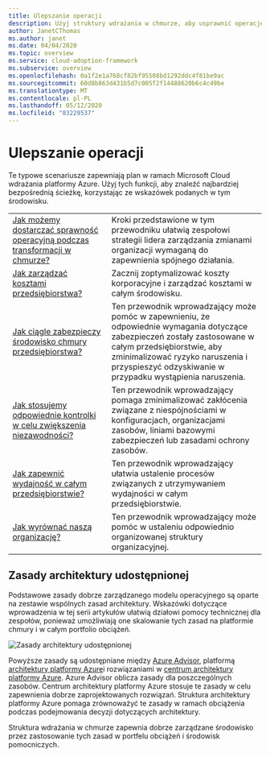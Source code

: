 ```yaml
---
title: Ulepszanie operacji
description: Użyj struktury wdrażania w chmurze, aby usprawnić operacje. Te scenariusze mogą ułatwić zarządzanie kosztami, bezpieczeństwo, niezawodność, wydajność i wiele innych.
author: JanetCThomas
ms.author: janet
ms.date: 04/04/2020
ms.topic: overview
ms.service: cloud-adoption-framework
ms.subservice: overview
ms.openlocfilehash: 0a1f2e1a768cf82bf95508bd1292ddc4f81be9ac
ms.sourcegitcommit: 60d8b863d431b5d7c005f2f14488620b6c4c49be
ms.translationtype: MT
ms.contentlocale: pl-PL
ms.lasthandoff: 05/12/2020
ms.locfileid: "83229537"
---
```

# <a name="improve-operations"></a>Ulepszanie operacji

Te typowe scenariusze zapewniają plan w ramach Microsoft Cloud wdrażania platformy Azure. Użyj tych funkcji, aby znaleźć najbardziej bezpośrednią ścieżkę, korzystając ze wskazówek podanych w tym środowisku.

|                                                                                     |                                                                                                                                |
|-------------------------------------------------------------------------------------|--------------------------------------------------------------------------------------------------------------------------------|
| [Jak możemy dostarczać sprawność operacyjną podczas transformacji w chmurze?](./operational-excellence.md)                   | Kroki przedstawione w tym przewodniku ułatwią zespołowi strategii lidera zarządzania zmianami organizacji wymaganą do zapewnienia spójnego działania. |
| [Jak zarządzać kosztami przedsiębiorstwa?](./manage-costs.md)                                          | Zacznij zoptymalizować koszty korporacyjne i zarządzać kosztami w całym środowisku.                                                                           |
| [Jak ciągle zabezpieczy środowisko chmury przedsiębiorstwa?](./security.md)             | Ten przewodnik wprowadzający może pomóc w zapewnieniu, że odpowiednie wymagania dotyczące zabezpieczeń zostały zastosowane w całym przedsiębiorstwie, aby zminimalizować ryzyko naruszenia i przyspieszyć odzyskiwanie w przypadku wystąpienia naruszenia.                                       |
| [Jak stosujemy odpowiednie kontrolki w celu zwiększenia niezawodności?](./reliability.md)                   | Ten przewodnik wprowadzający pomaga zminimalizować zakłócenia związane z niespójnościami w konfiguracjach, organizacjami zasobów, liniami bazowymi zabezpieczeń lub zasadami ochrony zasobów. |
| [Jak zapewnić wydajność w całym przedsiębiorstwie?](./performance.md)                               | Ten przewodnik wprowadzający ułatwia ustalenie procesów związanych z utrzymywaniem wydajności w całym przedsiębiorstwie.                               |
| [Jak wyrównać naszą organizację?](./org-alignment.md)                               | Ten przewodnik wprowadzający może pomóc w ustaleniu odpowiednio organizowanej struktury organizacyjnej.                               |

## <a name="shared-architecture-principles"></a>Zasady architektury udostępnionej

Podstawowe zasady dobrze zarządzanego modelu operacyjnego są oparte na zestawie wspólnych zasad architektury. Wskazówki dotyczące wprowadzenia w tej serii artykułów ułatwią działowi pomocy technicznej dla zespołów, ponieważ umożliwiają one skalowanie tych zasad na platformie chmury i w całym portfolio obciążeń.

![Zasady architektury udostępnionej](../_images/shared-principles.png)

Powyższe zasady są udostępniane między [Azure Advisor](https://docs.microsoft.com/azure/advisor/advisor-overview), platformą [architektury platformy Azure](https://docs.microsoft.com/azure/architecture/framework)i rozwiązaniami w [centrum architektury platformy Azure](https://docs.microsoft.com/azure/architecture). Azure Advisor oblicza zasady dla poszczególnych zasobów. Centrum architektury platformy Azure stosuje te zasady w celu zapewnienia dobrze zaprojektowanych rozwiązań. Struktura architektury platformy Azure pomaga zrównoważyć te zasady w ramach obciążenia podczas podejmowania decyzji dotyczących architektury.

Struktura wdrażania w chmurze zapewnia dobrze zarządzane środowisko przez zastosowanie tych zasad w portfelu obciążeń i środowisk pomocniczych.
